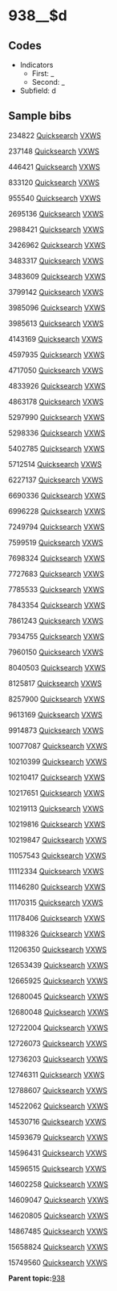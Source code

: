 # 938\_\_$d

## Codes

-   Indicators
    -   First: \_
    -   Second: \_
-   Subfield: d

## Sample bibs

234822 [Quicksearch](https://search.library.yale.edu/catalog/234822) [VXWS](http://prodorbis.library.yale.edu:7014/vxws/GetHoldingsService?bibId=234822)

237148 [Quicksearch](https://search.library.yale.edu/catalog/237148) [VXWS](http://prodorbis.library.yale.edu:7014/vxws/GetHoldingsService?bibId=237148)

446421 [Quicksearch](https://search.library.yale.edu/catalog/446421) [VXWS](http://prodorbis.library.yale.edu:7014/vxws/GetHoldingsService?bibId=446421)

833120 [Quicksearch](https://search.library.yale.edu/catalog/833120) [VXWS](http://prodorbis.library.yale.edu:7014/vxws/GetHoldingsService?bibId=833120)

955540 [Quicksearch](https://search.library.yale.edu/catalog/955540) [VXWS](http://prodorbis.library.yale.edu:7014/vxws/GetHoldingsService?bibId=955540)

2695136 [Quicksearch](https://search.library.yale.edu/catalog/2695136) [VXWS](http://prodorbis.library.yale.edu:7014/vxws/GetHoldingsService?bibId=2695136)

2988421 [Quicksearch](https://search.library.yale.edu/catalog/2988421) [VXWS](http://prodorbis.library.yale.edu:7014/vxws/GetHoldingsService?bibId=2988421)

3426962 [Quicksearch](https://search.library.yale.edu/catalog/3426962) [VXWS](http://prodorbis.library.yale.edu:7014/vxws/GetHoldingsService?bibId=3426962)

3483317 [Quicksearch](https://search.library.yale.edu/catalog/3483317) [VXWS](http://prodorbis.library.yale.edu:7014/vxws/GetHoldingsService?bibId=3483317)

3483609 [Quicksearch](https://search.library.yale.edu/catalog/3483609) [VXWS](http://prodorbis.library.yale.edu:7014/vxws/GetHoldingsService?bibId=3483609)

3799142 [Quicksearch](https://search.library.yale.edu/catalog/3799142) [VXWS](http://prodorbis.library.yale.edu:7014/vxws/GetHoldingsService?bibId=3799142)

3985096 [Quicksearch](https://search.library.yale.edu/catalog/3985096) [VXWS](http://prodorbis.library.yale.edu:7014/vxws/GetHoldingsService?bibId=3985096)

3985613 [Quicksearch](https://search.library.yale.edu/catalog/3985613) [VXWS](http://prodorbis.library.yale.edu:7014/vxws/GetHoldingsService?bibId=3985613)

4143169 [Quicksearch](https://search.library.yale.edu/catalog/4143169) [VXWS](http://prodorbis.library.yale.edu:7014/vxws/GetHoldingsService?bibId=4143169)

4597935 [Quicksearch](https://search.library.yale.edu/catalog/4597935) [VXWS](http://prodorbis.library.yale.edu:7014/vxws/GetHoldingsService?bibId=4597935)

4717050 [Quicksearch](https://search.library.yale.edu/catalog/4717050) [VXWS](http://prodorbis.library.yale.edu:7014/vxws/GetHoldingsService?bibId=4717050)

4833926 [Quicksearch](https://search.library.yale.edu/catalog/4833926) [VXWS](http://prodorbis.library.yale.edu:7014/vxws/GetHoldingsService?bibId=4833926)

4863178 [Quicksearch](https://search.library.yale.edu/catalog/4863178) [VXWS](http://prodorbis.library.yale.edu:7014/vxws/GetHoldingsService?bibId=4863178)

5297990 [Quicksearch](https://search.library.yale.edu/catalog/5297990) [VXWS](http://prodorbis.library.yale.edu:7014/vxws/GetHoldingsService?bibId=5297990)

5298336 [Quicksearch](https://search.library.yale.edu/catalog/5298336) [VXWS](http://prodorbis.library.yale.edu:7014/vxws/GetHoldingsService?bibId=5298336)

5402785 [Quicksearch](https://search.library.yale.edu/catalog/5402785) [VXWS](http://prodorbis.library.yale.edu:7014/vxws/GetHoldingsService?bibId=5402785)

5712514 [Quicksearch](https://search.library.yale.edu/catalog/5712514) [VXWS](http://prodorbis.library.yale.edu:7014/vxws/GetHoldingsService?bibId=5712514)

6227137 [Quicksearch](https://search.library.yale.edu/catalog/6227137) [VXWS](http://prodorbis.library.yale.edu:7014/vxws/GetHoldingsService?bibId=6227137)

6690336 [Quicksearch](https://search.library.yale.edu/catalog/6690336) [VXWS](http://prodorbis.library.yale.edu:7014/vxws/GetHoldingsService?bibId=6690336)

6996228 [Quicksearch](https://search.library.yale.edu/catalog/6996228) [VXWS](http://prodorbis.library.yale.edu:7014/vxws/GetHoldingsService?bibId=6996228)

7249794 [Quicksearch](https://search.library.yale.edu/catalog/7249794) [VXWS](http://prodorbis.library.yale.edu:7014/vxws/GetHoldingsService?bibId=7249794)

7599519 [Quicksearch](https://search.library.yale.edu/catalog/7599519) [VXWS](http://prodorbis.library.yale.edu:7014/vxws/GetHoldingsService?bibId=7599519)

7698324 [Quicksearch](https://search.library.yale.edu/catalog/7698324) [VXWS](http://prodorbis.library.yale.edu:7014/vxws/GetHoldingsService?bibId=7698324)

7727683 [Quicksearch](https://search.library.yale.edu/catalog/7727683) [VXWS](http://prodorbis.library.yale.edu:7014/vxws/GetHoldingsService?bibId=7727683)

7785533 [Quicksearch](https://search.library.yale.edu/catalog/7785533) [VXWS](http://prodorbis.library.yale.edu:7014/vxws/GetHoldingsService?bibId=7785533)

7843354 [Quicksearch](https://search.library.yale.edu/catalog/7843354) [VXWS](http://prodorbis.library.yale.edu:7014/vxws/GetHoldingsService?bibId=7843354)

7861243 [Quicksearch](https://search.library.yale.edu/catalog/7861243) [VXWS](http://prodorbis.library.yale.edu:7014/vxws/GetHoldingsService?bibId=7861243)

7934755 [Quicksearch](https://search.library.yale.edu/catalog/7934755) [VXWS](http://prodorbis.library.yale.edu:7014/vxws/GetHoldingsService?bibId=7934755)

7960150 [Quicksearch](https://search.library.yale.edu/catalog/7960150) [VXWS](http://prodorbis.library.yale.edu:7014/vxws/GetHoldingsService?bibId=7960150)

8040503 [Quicksearch](https://search.library.yale.edu/catalog/8040503) [VXWS](http://prodorbis.library.yale.edu:7014/vxws/GetHoldingsService?bibId=8040503)

8125817 [Quicksearch](https://search.library.yale.edu/catalog/8125817) [VXWS](http://prodorbis.library.yale.edu:7014/vxws/GetHoldingsService?bibId=8125817)

8257900 [Quicksearch](https://search.library.yale.edu/catalog/8257900) [VXWS](http://prodorbis.library.yale.edu:7014/vxws/GetHoldingsService?bibId=8257900)

9613169 [Quicksearch](https://search.library.yale.edu/catalog/9613169) [VXWS](http://prodorbis.library.yale.edu:7014/vxws/GetHoldingsService?bibId=9613169)

9914873 [Quicksearch](https://search.library.yale.edu/catalog/9914873) [VXWS](http://prodorbis.library.yale.edu:7014/vxws/GetHoldingsService?bibId=9914873)

10077087 [Quicksearch](https://search.library.yale.edu/catalog/10077087) [VXWS](http://prodorbis.library.yale.edu:7014/vxws/GetHoldingsService?bibId=10077087)

10210399 [Quicksearch](https://search.library.yale.edu/catalog/10210399) [VXWS](http://prodorbis.library.yale.edu:7014/vxws/GetHoldingsService?bibId=10210399)

10210417 [Quicksearch](https://search.library.yale.edu/catalog/10210417) [VXWS](http://prodorbis.library.yale.edu:7014/vxws/GetHoldingsService?bibId=10210417)

10217651 [Quicksearch](https://search.library.yale.edu/catalog/10217651) [VXWS](http://prodorbis.library.yale.edu:7014/vxws/GetHoldingsService?bibId=10217651)

10219113 [Quicksearch](https://search.library.yale.edu/catalog/10219113) [VXWS](http://prodorbis.library.yale.edu:7014/vxws/GetHoldingsService?bibId=10219113)

10219816 [Quicksearch](https://search.library.yale.edu/catalog/10219816) [VXWS](http://prodorbis.library.yale.edu:7014/vxws/GetHoldingsService?bibId=10219816)

10219847 [Quicksearch](https://search.library.yale.edu/catalog/10219847) [VXWS](http://prodorbis.library.yale.edu:7014/vxws/GetHoldingsService?bibId=10219847)

11057543 [Quicksearch](https://search.library.yale.edu/catalog/11057543) [VXWS](http://prodorbis.library.yale.edu:7014/vxws/GetHoldingsService?bibId=11057543)

11112334 [Quicksearch](https://search.library.yale.edu/catalog/11112334) [VXWS](http://prodorbis.library.yale.edu:7014/vxws/GetHoldingsService?bibId=11112334)

11146280 [Quicksearch](https://search.library.yale.edu/catalog/11146280) [VXWS](http://prodorbis.library.yale.edu:7014/vxws/GetHoldingsService?bibId=11146280)

11170315 [Quicksearch](https://search.library.yale.edu/catalog/11170315) [VXWS](http://prodorbis.library.yale.edu:7014/vxws/GetHoldingsService?bibId=11170315)

11178406 [Quicksearch](https://search.library.yale.edu/catalog/11178406) [VXWS](http://prodorbis.library.yale.edu:7014/vxws/GetHoldingsService?bibId=11178406)

11198326 [Quicksearch](https://search.library.yale.edu/catalog/11198326) [VXWS](http://prodorbis.library.yale.edu:7014/vxws/GetHoldingsService?bibId=11198326)

11206350 [Quicksearch](https://search.library.yale.edu/catalog/11206350) [VXWS](http://prodorbis.library.yale.edu:7014/vxws/GetHoldingsService?bibId=11206350)

12653439 [Quicksearch](https://search.library.yale.edu/catalog/12653439) [VXWS](http://prodorbis.library.yale.edu:7014/vxws/GetHoldingsService?bibId=12653439)

12665925 [Quicksearch](https://search.library.yale.edu/catalog/12665925) [VXWS](http://prodorbis.library.yale.edu:7014/vxws/GetHoldingsService?bibId=12665925)

12680045 [Quicksearch](https://search.library.yale.edu/catalog/12680045) [VXWS](http://prodorbis.library.yale.edu:7014/vxws/GetHoldingsService?bibId=12680045)

12680048 [Quicksearch](https://search.library.yale.edu/catalog/12680048) [VXWS](http://prodorbis.library.yale.edu:7014/vxws/GetHoldingsService?bibId=12680048)

12722004 [Quicksearch](https://search.library.yale.edu/catalog/12722004) [VXWS](http://prodorbis.library.yale.edu:7014/vxws/GetHoldingsService?bibId=12722004)

12726073 [Quicksearch](https://search.library.yale.edu/catalog/12726073) [VXWS](http://prodorbis.library.yale.edu:7014/vxws/GetHoldingsService?bibId=12726073)

12736203 [Quicksearch](https://search.library.yale.edu/catalog/12736203) [VXWS](http://prodorbis.library.yale.edu:7014/vxws/GetHoldingsService?bibId=12736203)

12746311 [Quicksearch](https://search.library.yale.edu/catalog/12746311) [VXWS](http://prodorbis.library.yale.edu:7014/vxws/GetHoldingsService?bibId=12746311)

12788607 [Quicksearch](https://search.library.yale.edu/catalog/12788607) [VXWS](http://prodorbis.library.yale.edu:7014/vxws/GetHoldingsService?bibId=12788607)

14522062 [Quicksearch](https://search.library.yale.edu/catalog/14522062) [VXWS](http://prodorbis.library.yale.edu:7014/vxws/GetHoldingsService?bibId=14522062)

14530716 [Quicksearch](https://search.library.yale.edu/catalog/14530716) [VXWS](http://prodorbis.library.yale.edu:7014/vxws/GetHoldingsService?bibId=14530716)

14593679 [Quicksearch](https://search.library.yale.edu/catalog/14593679) [VXWS](http://prodorbis.library.yale.edu:7014/vxws/GetHoldingsService?bibId=14593679)

14596431 [Quicksearch](https://search.library.yale.edu/catalog/14596431) [VXWS](http://prodorbis.library.yale.edu:7014/vxws/GetHoldingsService?bibId=14596431)

14596515 [Quicksearch](https://search.library.yale.edu/catalog/14596515) [VXWS](http://prodorbis.library.yale.edu:7014/vxws/GetHoldingsService?bibId=14596515)

14602258 [Quicksearch](https://search.library.yale.edu/catalog/14602258) [VXWS](http://prodorbis.library.yale.edu:7014/vxws/GetHoldingsService?bibId=14602258)

14609047 [Quicksearch](https://search.library.yale.edu/catalog/14609047) [VXWS](http://prodorbis.library.yale.edu:7014/vxws/GetHoldingsService?bibId=14609047)

14620805 [Quicksearch](https://search.library.yale.edu/catalog/14620805) [VXWS](http://prodorbis.library.yale.edu:7014/vxws/GetHoldingsService?bibId=14620805)

14867485 [Quicksearch](https://search.library.yale.edu/catalog/14867485) [VXWS](http://prodorbis.library.yale.edu:7014/vxws/GetHoldingsService?bibId=14867485)

15658824 [Quicksearch](https://search.library.yale.edu/catalog/15658824) [VXWS](http://prodorbis.library.yale.edu:7014/vxws/GetHoldingsService?bibId=15658824)

15749560 [Quicksearch](https://search.library.yale.edu/catalog/15749560) [VXWS](http://prodorbis.library.yale.edu:7014/vxws/GetHoldingsService?bibId=15749560)

**Parent topic:**[938](../../tags/938/938.md)

